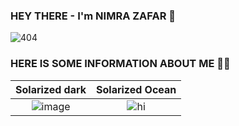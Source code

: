 ### HEY THERE - I'm NIMRA ZAFAR  👋


![404]( https://user-images.githubusercontent.com/75243548/173020659-5ecf9886-eeb8-4431-b01b-b254e2d3e0d3.gif) 


### HERE IS SOME INFORMATION ABOUT ME 💁🏻

Solarized dark             |  Solarized Ocean
:-------------------------:|:-------------------------:
![image](https://user-images.githubusercontent.com/75243548/173019656-b185fb78-3f17-40a4-afb5-2dccb18b9967.png)  |  ![hi](https://user-images.githubusercontent.com/75243548/173044864-3f272dda-81d4-4f22-b3c4-26dd2bd71310.gif)



